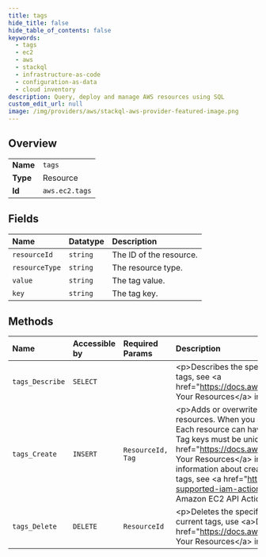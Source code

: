 ```yaml
---
title: tags
hide_title: false
hide_table_of_contents: false
keywords:
  - tags
  - ec2
  - aws    
  - stackql
  - infrastructure-as-code
  - configuration-as-data
  - cloud inventory
description: Query, deploy and manage AWS resources using SQL
custom_edit_url: null
image: /img/providers/aws/stackql-aws-provider-featured-image.png
---
```

  
    

## Overview
<table><tbody>
<tr><td><b>Name</b></td><td><code>tags</code></td></tr>
<tr><td><b>Type</b></td><td>Resource</td></tr>
<tr><td><b>Id</b></td><td><code>aws.ec2.tags</code></td></tr>
</tbody></table>

## Fields
| Name | Datatype | Description |
|:-----|:---------|:------------|
| `resourceId` | `string` | The ID of the resource. |
| `resourceType` | `string` | The resource type. |
| `value` | `string` | The tag value. |
| `key` | `string` | The tag key. |
## Methods
| Name | Accessible by | Required Params | Description |
|:-----|:--------------|:----------------|:------------|
| `tags_Describe` | `SELECT` |  | &lt;p&gt;Describes the specified tags for your EC2 resources.&lt;/p&gt; &lt;p&gt;For more information about tags, see &lt;a href="https://docs.aws.amazon.com/AWSEC2/latest/UserGuide/Using_Tags.html"&gt;Tagging Your Resources&lt;/a&gt; in the &lt;i&gt;Amazon Elastic Compute Cloud User Guide&lt;/i&gt;.&lt;/p&gt; |
| `tags_Create` | `INSERT` | `ResourceId, Tag` | &lt;p&gt;Adds or overwrites only the specified tags for the specified Amazon EC2 resource or resources. When you specify an existing tag key, the value is overwritten with the new value. Each resource can have a maximum of 50 tags. Each tag consists of a key and optional value. Tag keys must be unique per resource.&lt;/p&gt; &lt;p&gt;For more information about tags, see &lt;a href="https://docs.aws.amazon.com/AWSEC2/latest/UserGuide/Using_Tags.html"&gt;Tagging Your Resources&lt;/a&gt; in the &lt;i&gt;Amazon Elastic Compute Cloud User Guide&lt;/i&gt;. For more information about creating IAM policies that control users' access to resources based on tags, see &lt;a href="https://docs.aws.amazon.com/AWSEC2/latest/UserGuide/ec2-supported-iam-actions-resources.html"&gt;Supported Resource-Level Permissions for Amazon EC2 API Actions&lt;/a&gt; in the &lt;i&gt;Amazon Elastic Compute Cloud User Guide&lt;/i&gt;.&lt;/p&gt; |
| `tags_Delete` | `DELETE` | `ResourceId` | &lt;p&gt;Deletes the specified set of tags from the specified set of resources.&lt;/p&gt; &lt;p&gt;To list the current tags, use &lt;a&gt;DescribeTags&lt;/a&gt;. For more information about tags, see &lt;a href="https://docs.aws.amazon.com/AWSEC2/latest/UserGuide/Using_Tags.html"&gt;Tagging Your Resources&lt;/a&gt; in the &lt;i&gt;Amazon Elastic Compute Cloud User Guide&lt;/i&gt;.&lt;/p&gt; |
